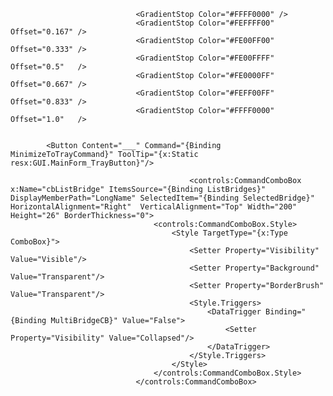                                 <GradientStop Color="#FFFF0000" />
                                <GradientStop Color="#FEFFFF00" Offset="0.167" />
                                <GradientStop Color="#FE00FF00" Offset="0.333" />
                                <GradientStop Color="#FE00FFFF" Offset="0.5"   />
                                <GradientStop Color="#FE0000FF" Offset="0.667" />
                                <GradientStop Color="#FEFF00FF" Offset="0.833" />
                                <GradientStop Color="#FFFF0000" Offset="1.0"   />


            <Button Content="___" Command="{Binding MinimizeToTrayCommand}" ToolTip="{x:Static resx:GUI.MainForm_TrayButton}"/>

			                                <controls:CommandComboBox x:Name="cbListBridge" ItemsSource="{Binding ListBridges}" DisplayMemberPath="LongName" SelectedItem="{Binding SelectedBridge}" HorizontalAlignment="Right"  VerticalAlignment="Top" Width="200" Height="26" BorderThickness="0">
                                    <controls:CommandComboBox.Style>
                                        <Style TargetType="{x:Type ComboBox}">
                                            <Setter Property="Visibility" Value="Visible"/>
                                            <Setter Property="Background" Value="Transparent"/>
                                            <Setter Property="BorderBrush" Value="Transparent"/>
                                            <Style.Triggers>
                                                <DataTrigger Binding="{Binding MultiBridgeCB}" Value="False">
                                                    <Setter Property="Visibility" Value="Collapsed"/>
                                                </DataTrigger>
                                            </Style.Triggers>
                                        </Style>
                                    </controls:CommandComboBox.Style>
                                </controls:CommandComboBox>